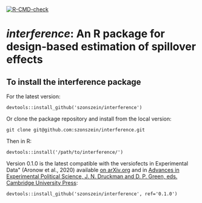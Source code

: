 <!-- badges: start -->
[![R-CMD-check](https://github.com/szonszein/interference/workflows/R-CMD-check/badge.svg)](https://github.com/szonszein/interference/actions)
<!-- badges: end -->


# *interference*: An R package for design-based estimation of spillover effects

## To install the interference package

For the latest version:
```
devtools::install_github('szonszein/interference')
```

Or clone the package repository and install from the local version:
```
git clone git@github.com:szonszein/interference.git
```

Then in R:
```
devtools::install('/path/to/interference/')
```

Version 0.1.0 is the latest compatible with the versiofects in Experimental Data" (Aronow et al., 2020) available [on arXiv.org](https://arxiv.org/abs/2001.05444) and in [Advances in Experimental Political Science, J. N. Druckman and D. P. Green, eds. Cambridge University Press](https://www.cambridge.org/core/books/advances-in-experimental-political-science/51EECAC7C72DC21B2DBFEDE2093E2EC3):

```
devtools::install_github('szonszein/interference', ref='0.1.0')
```
